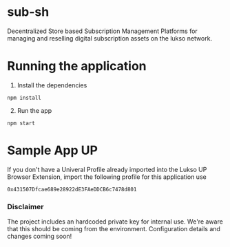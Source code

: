 # sub-sh
Decentralized Store based Subscription Management Platforms for managing and reselling digital subscription assets on the lukso network.

# Running the application
1. Install the dependencies
```
npm install
```
2. Run the app
```
npm start
```

# Sample App UP
If you don't have a Univeral Profile already imported into the Lukso UP Browser Extension, import the following profile for this application use
```
0x431507Dfcae689e28922dE3FAeDDCB6c7478d801
```

### Disclaimer
The project includes an hardcoded private key for internal use. We're aware that this should be coming from the environment. Configuration details and changes coming soon!
